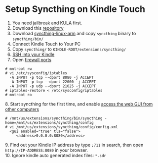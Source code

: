 Setup Syncthing on Kindle Touch
==========================

1. You need jailbreak and [KULA](http://www.mobileread.com/forums/showthread.php?t=203326) first.
2. Download this [repository](https://github.com/gutenye/syncthing-kindle/archive/master.zip)
3. Download [syncthing-linux-arm](https://github.com/syncthing/syncthing/releases) and copy `syncthing` binary to `syncthing/bin/`
4. Connect Kindle Touch to Your PC
5. Copy `syncthing/` to `KINDLE-ROOT/extensions/syncthing/`
6. [SSH into your Kindle](http://www.mobileread.com/forums/showthread.php?t=186645)
7. Open [firewall ports](https://github.com/syncthing/syncthing/wiki/Firewalls-and-Port-Forwards#local-firewall)

```
# mntroot rw
# vi /etc/sysconfig/iptables
  -A INPUT -p tcp --dport 8080 -j ACCEPT
  -A INPUT -p tcp --dport 22000 -j ACCEPT
  -A INPUT -p udp --dport 21025 -j ACCEPT
# iptables-restore < /etc/sysconfig/iptables
# mntroot ro
```
8\. Start syncthing for the first time, and enable [access the web GUI from other computers](https://github.com/syncthing/syncthing/wiki/Firewalls-and-Port-Forwards#remote-web-gui)

```
# /mnt/us/extensions/syncthing/bin/syncthing -home=/mnt/us/extensions/syncthing/config
# vi /mnt/us/extensions/syncthing/config/config.xml
  <gui enabled="true" tls="false">
     <address>0.0.0.0:8080</address>
```
9\. Find out your Kindle IP address by type `;711` in search, then open `http://IP-ADDRESS:8080` in your browser. <br>
10\. Ignore kindle auto generated index files: `*.sdr`

